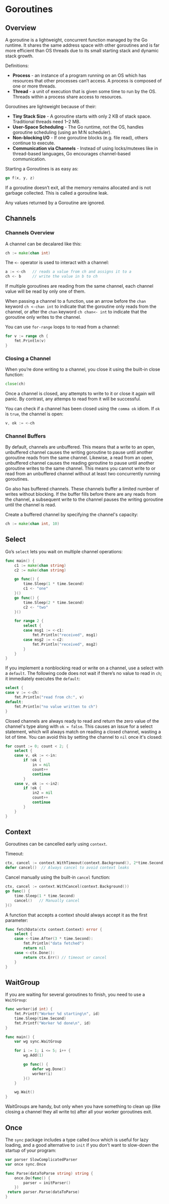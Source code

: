 # Goroutines

## Overview
A goroutine is a lightweight, concurrent function managed by the Go runtime. It shares the same address space with other goroutines and is far more efficient than OS threads due to its small starting stack and dynamic stack growth.

Definitions:
* **Process** - an instance of a program running on an OS which has resources that other processes can’t access. A process is composed of one or more threads.
* **Thread** - a unit of execution that is given some time to run by the OS. Threads within a process share access to resources.

Goroutines are lightweight because of their:
* **Tiny Stack Size** - A goroutine starts with only 2 KB of stack space. Traditional threads need 1–2 MB.
* **User-Space Scheduling** - The Go runtime, not the OS, handles goroutine scheduling (using an M:N scheduler).
* **Non-blocking I/O** - If one goroutine blocks (e.g. file read), others continue to execute.
* **Communication via Channels** - Instead of using locks/mutexes like in thread-based languages, Go encourages channel-based communication.

Starting a Goroutines is as easy as:
```go
go f(x, y, z)
```

If a goroutine doesn’t exit, all the memory remains allocated and is not garbage collected. This is called a goroutine leak.

Any values returned by a Goroutine are ignored.

## Channels

### Channels Overview
A channel can be decalared like this:
```go
ch := make(chan int)
```

The `<-` operator is used to interact with a channel:
```go
a := <-ch   // reads a value from ch and assigns it to a
ch <- b     // write the value in b to ch
```

If multiple goroutines are reading from the same channel, each channel value will be read by only one of them.

When passing a channel to a function, use an arrow before the `chan` keyword `ch <-chan int` to indicate that the goroutine only reads from the channel, or after the `chan` keyword `ch chan<- int` to indicate that the goroutine only writes to the channel.

You can use `for-range` loops to to read from a channel:
```go
for v := range ch {
    fmt.Println(v)
}
```

### Closing a Channel
When you’re done writing to a channel, you close it using the built-in close function:
```go
close(ch)
```
Once a channel is closed, any attempts to write to it or close it again will panic. By contrast, any attemps to read from it will be successful.

You can check if a channel has been closed using the `comma ok` idiom. If `ok` is `true`, the channel is open:
```go
v, ok := <-ch
```

### Channel Buffers
By default, channels are unbuffered. This means that a write to an open, unbuffered channel causes the writing goroutine to pause until another goroutine reads from the same channel.  Likewise, a read from an open, unbuffered channel causes the reading goroutine to pause until another goroutine writes to the same channel. This means you cannot write to or read from an unbuffered channel without at least two concurrently running goroutines.

Go also has buffered channels. These channels buffer a limited number of writes without blocking. If the buffer fills before there are any reads from the channel, a subsequent write to the channel pauses the writing goroutine until the channel is read.

Create a buffered channel by specifying the channel's capacity:
```go
ch := make(chan int, 10)
```

## Select
Go’s `select` lets you wait on multiple channel operations:
```go
func main() {
    c1 := make(chan string)
    c2 := make(chan string)

    go func() {
        time.Sleep(1 * time.Second)
        c1 <- "one"
    }()
    go func() {
        time.Sleep(2 * time.Second)
        c2 <- "two"
    }()

    for range 2 {
        select {
        case msg1 := <-c1:
            fmt.Println("received", msg1)
        case msg2 := <-c2:
            fmt.Println("received", msg2)
        }
    }
}
```

If you implement a nonblocking read or write on a channel, use a select with a `default`. The following code does not wait if there’s no value to
read in `ch`; it immediately executes the `default`:
```go
select {
case v := <-ch:
    fmt.Println("read from ch:", v)
default:
    fmt.Println("no value written to ch")
}
```

Closed channels are always ready to read and return the zero value of the channel's type along with `ok = false`. This causes an issue for a select statement, which will always match on reading a closed channel, wasting a lot of time. You can avoid this by setting the channel to `nil` once it's closed:
```go
for count := 0; count < 2; {
    select {
    case v, ok := <-in:
        if !ok {
            in = nil
            count++
            continue
        }
    case v, ok := <-in2:
        if !ok {
            in2 = nil
            count++
            continue
        }
    }
}
```

## Context
Goroutines can be cancelled early using `context`.

Timeout:
```go
ctx, cancel := context.WithTimeout(context.Background(), 2*time.Second)
defer cancel()  // Always cancel to avoid context leaks
```

Cancel manually using the built-in `cancel` function:
```go
ctx, cancel := context.WithCancel(context.Background())
go func() {
    time.Sleep(1 * time.Second)
    cancel()   // Manually cancel
}()
```

A function that accepts a context should always accept it as the first parameter:
```go
func fetchData(ctx context.Context) error {
    select {
    case <-time.After(3 * time.Second):
        fmt.Println("data fetched")
        return nil
    case <-ctx.Done():
        return ctx.Err() // timeout or cancel
    }
}
```

## WaitGroup
If you are waiting for several goroutines to finish, you need to use a `WaitGroup`:
```go
func worker(id int) {
    fmt.Printf("Worker %d starting\n", id)
    time.Sleep(time.Second)
    fmt.Printf("Worker %d done\n", id)
}

func main() {
    var wg sync.WaitGroup

    for i := 1; i <= 5; i++ {
        wg.Add(1)

        go func() {
            defer wg.Done()
            worker(i)
        }()
    }

    wg.Wait()
}
```

WaitGroups are handy, but only when you have something to clean up (like closing a channel they all write to) after all your worker goroutines exit.

## Once
The `sync` package includes a type called `Once` which is useful for lazy loading, and a good alternative to `init` if you don't want to slow-down the startup of your program:
```go
var parser SlowComplicatedParser
var once sync.Once

func Parse(dataToParse string) string {
    once.Do(func() {
        parser = initParser()
    })
 return parser.Parse(dataToParse)
}
```

